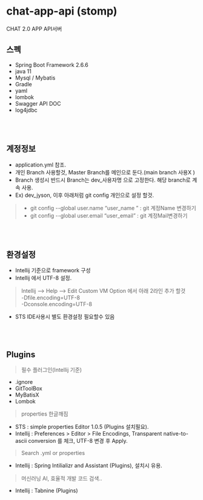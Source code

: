 # chat-app-api (stomp)

CHAT 2.0 APP API서버


## 스펙
* Spring Boot Framework 2.6.6
* java 11
* Mysql / Mybatis
* Gradle
* yaml
* lombok
* Swagger API DOC
* log4jdbc

<br/>
<br/>

## 계정정보
* application.yml 참조.
* 개인 Branch 사용할것, Master Branch를 메인으로 둔다.(main branch 사용X )
* Branch 생성시 반드시 Branch는 dev_사용자명 으로 고정한다. 해당 branch로 계속 사용.
* Ex) dev_jyson, 이후 아래처럼 git config 개인으로 설정 할것.
>* git config --global user.name “user_name ” : git 계정Name 변경하기
>* git config --global user.email “user_email” : git 계정Mail변경하기

<br/>
<br/>

## 환경설정
* Intellij 기준으로 framework 구성
* Intellij 에서 UTF-8 설정.
>  Intellij --> Help --> Edit Custom VM Option 에서 아래 2라인 추가 할것 <br>
> -Dfile.encoding=UTF-8 <br>
>-Dconsole.encoding=UTF-8
 
* STS IDE사용시 별도 환경설정 필요할수 있음


<br/>
<br/>

## Plugins
>필수 플러그인(Intellij 기준)

* .ignore
* GitToolBox
* MyBatisX
* Lombok

>properties 한글깨짐
* STS : simple properties Editor 1.0.5 (Plugins 설치필요).
* Intellij : Preferences > Editor > File Encodings, Transparent native-to-ascii conversion 를 체크, UTF-8 변경 후 Apply.

>Search .yml or properties
* Intellij : Spring Intilializr and Assistant (Plugins), 설치시 유용.

>머신러닝 AI, 효율적 개발 코드 검색..
* Intellij : Tabnine (Plugins)

   